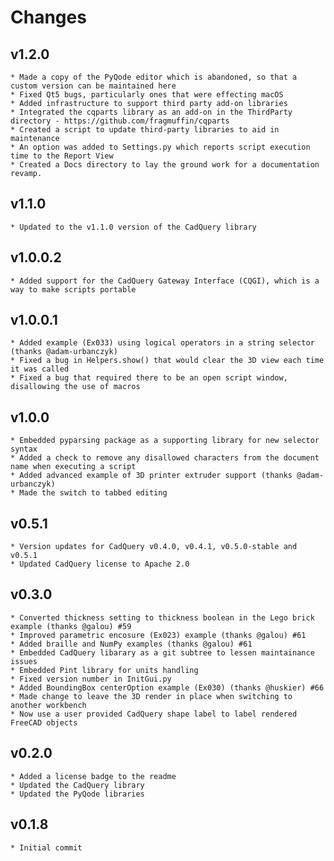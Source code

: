 Changes
=======

v1.2.0
-----
    * Made a copy of the PyQode editor which is abandoned, so that a custom version can be maintained here
    * Fixed Qt5 bugs, particularly ones that were effecting macOS
    * Added infrastructure to support third party add-on libraries
    * Integrated the cqparts library as an add-on in the ThirdParty directory - https://github.com/fragmuffin/cqparts
    * Created a script to update third-party libraries to aid in maintenance
    * An option was added to Settings.py which reports script execution time to the Report View
    * Created a Docs directory to lay the ground work for a documentation revamp.
    
v1.1.0
-----
    * Updated to the v1.1.0 version of the CadQuery library

v1.0.0.2
-----
    * Added support for the CadQuery Gateway Interface (CQGI), which is a way to make scripts portable

v1.0.0.1
-----
    * Added example (Ex033) using logical operators in a string selector (thanks @adam-urbanczyk)
    * Fixed a bug in Helpers.show() that would clear the 3D view each time it was called
    * Fixed a bug that required there to be an open script window, disallowing the use of macros
    
v1.0.0
-----
    * Embedded pyparsing package as a supporting library for new selector syntax
    * Added a check to remove any disallowed characters from the document name when executing a script
    * Added advanced example of 3D printer extruder support (thanks @adam-urbanczyk)
    * Made the switch to tabbed editing

v0.5.1
-----
    * Version updates for CadQuery v0.4.0, v0.4.1, v0.5.0-stable and v0.5.1
    * Updated CadQuery license to Apache 2.0
    
v0.3.0
-----
    * Converted thickness setting to thickness boolean in the Lego brick example (thanks @galou) #59
    * Improved parametric encosure (Ex023) example (thanks @galou) #61
    * Added braille and NumPy examples (thanks @galou) #61
    * Embedded CadQuery libarary as a git subtree to lessen maintainance issues
    * Embedded Pint library for units handling
    * Fixed version number in InitGui.py
    * Added BoundingBox centerOption example (Ex030) (thanks @huskier) #66
    * Made change to leave the 3D render in place when switching to another workbench
    * Now use a user provided CadQuery shape label to label rendered FreeCAD objects

v0.2.0
-----
    * Added a license badge to the readme
    * Updated the CadQuery library
    * Updated the PyQode libraries

v0.1.8
-----
    * Initial commit
